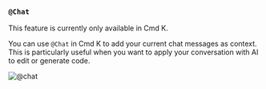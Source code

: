 ### `@Chat`

This feature is currently only available in Cmd K.

You can use `@Chat` in Cmd K to add your current chat messages as context.
This is particularly useful when you want to apply your conversation with AI to edit or generate code.

![@chat](https://mintlify.s3-us-west-1.amazonaws.com/cursor/images/context/@chat.png)
